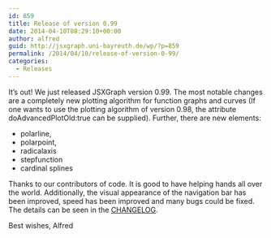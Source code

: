 ```yaml
---
id: 859
title: Release of version 0.99
date: 2014-04-10T08:29:10+00:00
author: alfred
guid: http://jsxgraph.uni-bayreuth.de/wp/?p=859
permalink: /2014/04/10/release-of-version-0-99/
categories:
  - Releases
---
```

It&#8217;s out! We just released JSXGraph version 0.99. The most notable changes are a completely new plotting algorithm for function graphs and curves (If one wants to use the plotting algorithm of version 0.98, the attribute doAdvancedPlotOld:true can be supplied). Further, there are new elements:

  * polarline,
  * polarpoint,
  * radicalaxis
  * stepfunction
  * cardinal splines

Thanks to our contributors of code. It is good to have helping hands all over the world. Additionally, the visual appearance of the navigation bar has been improved, speed has been improved and many bugs could be fixed. The details can be seen in the [CHANGELOG](https://github.com/jsxgraph/jsxgraph/blob/master/CHANGELOG.md).

Best wishes, Alfred